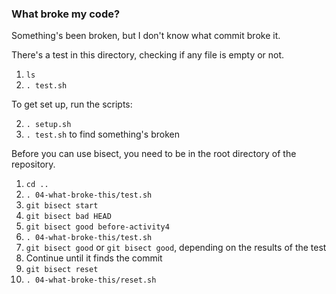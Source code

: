 ### What broke my code?

Something's been broken, but I don't know what commit broke it.

There's a test in this directory, checking if any file is empty or not.

1. `ls`
1. `. test.sh`

To get set up, run the scripts:

2. `. setup.sh`
3. `. test.sh` to find something's broken

Before you can use bisect, you need to be in the root directory of the repository.

1. `cd ..`
1. `. 04-what-broke-this/test.sh`
1. `git bisect start`
1. `git bisect bad HEAD`
1. `git bisect good before-activity4`
1. `. 04-what-broke-this/test.sh`
1. `git bisect good` or `git bisect good`, depending on the results of the test
1. Continue until it finds the commit
1. `git bisect reset`
1. `. 04-what-broke-this/reset.sh`
